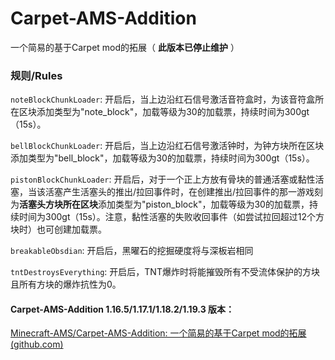 # Carpet-AMS-Addition

一个简易的基于Carpet mod的拓展（ **此版本已停止维护** ）

### 规则/Rules

`noteBlockChunkLoader`: 开启后，当上边沿红石信号激活音符盒时，为该音符盒所在区块添加类型为"note_block"，加载等级为30的加载票，持续时间为300gt（15s）。

`bellBlockChunkLoader`: 开启后，当上边沿红石信号激活钟时，为钟方块所在区块添加类型为"bell_block"，加载等级为30的加载票，持续时间为300gt（15s）。

`pistonBlockChunkLoader`: 开启后，对于一个正上方放有骨块的普通活塞或黏性活塞，当该活塞产生活塞头的推出/拉回事件时，在创建推出/拉回事件的那一游戏刻为**活塞头方块所在区块**添加类型为"piston_block"，加载等级为30的加载票，持续时间为300gt（15s）。注意，黏性活塞的失败收回事件（如尝试拉回超过12个方块时）也可创建加载票。

`breakableObsdian`: 开启后，黑曜石的挖掘硬度将与深板岩相同

`tntDestroysEverything`: 开启后，TNT爆炸时将能摧毁所有不受流体保护的方块且所有方块的爆炸抗性为0。

#### Carpet-AMS-Addition 1.16.5/1.17.1/1.18.2/1.19.3 版本：

[Minecraft-AMS/Carpet-AMS-Addition: 一个简易的基于Carpet mod的拓展 (github.com)](https://github.com/Minecraft-AMS/Carpet-AMS-Addition)
